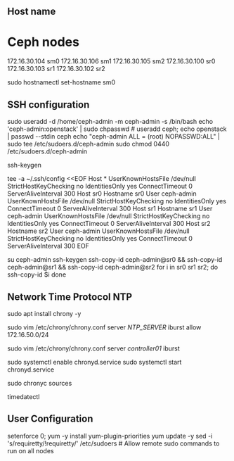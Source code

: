 Host name
---------
# Ceph nodes
172.16.30.104   sm0	
172.16.30.106   sm1
172.16.30.105   sm2
172.16.30.100   sr0
172.16.30.103   sr1
172.16.30.102   sr2

sudo hostnamectl set-hostname sm0

SSH configuration
-----------------
sudo useradd -d /home/ceph-admin -m ceph-admin -s /bin/bash
echo 'ceph-admin:openstack' | sudo chpasswd # useradd ceph; echo openstack | passwd --stdin ceph
echo "ceph-admin ALL = (root) NOPASSWD:ALL" | sudo tee /etc/sudoers.d/ceph-admin
sudo chmod 0440 /etc/sudoers.d/ceph-admin

ssh-keygen

tee -a ~/.ssh/config <<EOF
Host *
   UserKnownHostsFile /dev/null
   StrictHostKeyChecking no
   IdentitiesOnly yes
   ConnectTimeout 0
   ServerAliveInterval 300
Host sr0
   Hostname sr0
   User ceph-admin
   UserKnownHostsFile /dev/null
   StrictHostKeyChecking no
   IdentitiesOnly yes
   ConnectTimeout 0
   ServerAliveInterval 300
Host sr1
   Hostname sr1
   User ceph-admin
   UserKnownHostsFile /dev/null
   StrictHostKeyChecking no
   IdentitiesOnly yes
   ConnectTimeout 0
   ServerAliveInterval 300
Host sr2
   Hostname sr2
   User ceph-admin
   UserKnownHostsFile /dev/null
   StrictHostKeyChecking no
   IdentitiesOnly yes
   ConnectTimeout 0
   ServerAliveInterval 300
EOF

su ceph-admin
ssh-keygen
ssh-copy-id ceph-admin@sr0 && ssh-copy-id ceph-admin@sr1 && ssh-copy-id ceph-admin@sr2
for i in sr0 sr1 sr2; do
    ssh-copy-id $i
done

Network Time Protocol NTP
-------------------------
sudo apt install chrony -y

sudo vim /etc/chrony/chrony.conf
server _NTP_SERVER_ iburst
allow 172.16.50.0/24

sudo vim /etc/chrony/chrony.conf
server _controller01_ iburst

sudo systemctl enable chronyd.service
sudo systemctl start chronyd.service

sudo chronyc sources

timedatectl													

User Configuration
------------------
setenforce 0; yum -y install yum-plugin-priorities
yum update -y
sed -i 's/requiretty/\!requiretty/' /etc/sudoers # Allow remote sudo commands to run on all nodes

